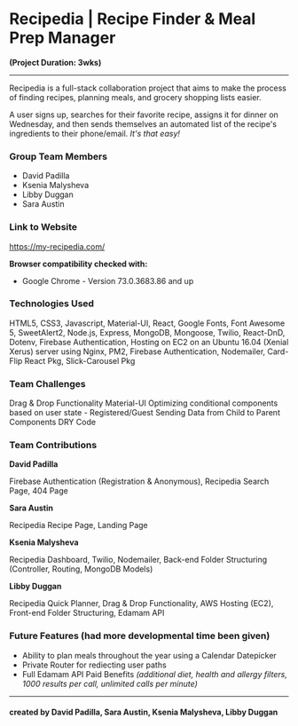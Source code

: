 # Recipedia | Recipe Finder & Meal Prep Manager

**(Project Duration: 3wks)**

---

Recipedia is a full-stack collaboration project that aims to make the process of
finding recipes, planning meals, and grocery shopping lists easier.

A user signs up, searches for their favorite recipe, assigns it for dinner on
Wednesday, and then sends themselves an automated list of the recipe's ingredients
to their phone/email. _It's that easy!_

### Group Team Members

- David Padilla
- Ksenia Malysheva
- Libby Duggan
- Sara Austin

### Link to Website

https://my-recipedia.com/

**Browser compatibility checked with:**

- Google Chrome - Version 73.0.3683.86 and up

### Technologies Used

HTML5, CSS3, Javascript, Material-UI, React, Google Fonts,
Font Awesome 5, SweetAlert2, Node.js, Express, MongoDB,
Mongoose, Twilio, React-DnD, Dotenv, Firebase Authentication,
Hosting on EC2 on an Ubuntu 16.04 (Xenial Xerus) server using Nginx,
PM2, Firebase Authentication, Nodemailer, Card-Flip React Pkg,
Slick-Carousel Pkg

### Team Challenges

Drag & Drop Functionality
Material-UI
Optimizing conditional components based on user state - Registered/Guest
Sending Data from Child to Parent Components
DRY Code

### Team Contributions

**David Padilla**

Firebase Authentication (Registration & Anonymous),
Recipedia Search Page, 404 Page

**Sara Austin**

Recipedia Recipe Page, Landing Page

**Ksenia Malysheva**

Recipedia Dashboard, Twilio, Nodemailer,
Back-end Folder Structuring (Controller, Routing, MongoDB Models)

**Libby Duggan**

Recipedia Quick Planner, Drag & Drop Functionality, AWS Hosting (EC2),
Front-end Folder Structuring, Edamam API

### Future Features (had more developmental time been given)

- Ability to plan meals throughout the year using a Calendar Datepicker
- Private Router for rediecting user paths
- Full Edamam API Paid Benefits
  _(additional diet, health and allergy filters, 1000 results per call, unlimited calls per minute)_

---

#### created by David Padilla, Sara Austin, Ksenia Malysheva, Libby Duggan
